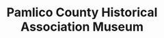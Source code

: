 ---
layout: repo
title: "Pamlico County Historical Association Museum"
id: 5017
permalink: repos/5017/
---